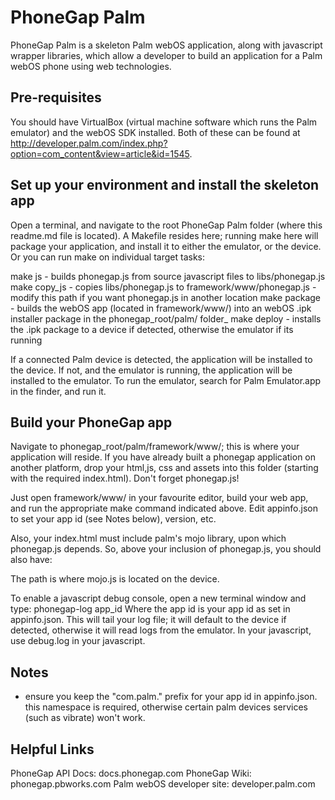 PhoneGap Palm
=====================================================
PhoneGap Palm is a skeleton Palm webOS application, along with javascript wrapper libraries, which allow a developer to build an application for a Palm webOS phone using web technologies.


Pre-requisites
-----------------------------------------------------
You should have VirtualBox (virtual machine software which runs the Palm emulator) and the webOS SDK installed. Both of these can be found at http://developer.palm.com/index.php?option=com_content&view=article&id=1545.


Set up your environment and install the skeleton app
-----------------------------------------------------
Open a terminal, and navigate to the root PhoneGap Palm folder (where this readme.md file is located). A Makefile resides here; running make here will package your application, and install it to either the emulator, or the device. Or you can run make on individual target tasks:

make js - builds phonegap.js from source javascript files to libs/phonegap.js
make copy_js - copies libs/phonegap.js to framework/www/phonegap.js - modify this path if you want phonegap.js in another location
make package - builds the webOS app (located in framework/www/) into an webOS .ipk installer package in the phonegap_root/palm/ folder_
make deploy - installs the .ipk package to a device if detected, otherwise the emulator if its running 

If a connected Palm device is detected, the application will be installed to the device. If not, and the emulator is running, the application will be installed to the emulator. To run the emulator, search for Palm Emulator.app in the finder, and run it. 


Build your PhoneGap app
-----------------------------------------------------
Navigate to phonegap_root/palm/framework/www/; this is where your application will reside. If you have already built a phonegap application on another platform, drop your html,js, css and assets into this folder (starting with the required index.html). Don't forget phonegap.js!

Just open framework/www/ in your favourite editor, build your web app, and run the appropriate make command indicated above. Edit appinfo.json to set your app id (see Notes below), version, etc.

Also, your index.html must include palm's mojo library, upon which phonegap.js depends. So, above your inclusion of phonegap.js, you should also have:

<script language="javascript" type="text/javascript" src="/usr/palm/frameworks/mojo/mojo.js" x-mojo-version="1"></script>

The path is where mojo.js is located on the device.

To enable a javascript debug console, open a new terminal window and type: phonegap-log app_id
Where the app id is your app id as set in appinfo.json.
This will tail your log file; it will default to the device if detected, otherwise it will read logs from the emulator.
In your javascript, use debug.log in your javascript.

Notes
-----------------------------------------------------
 - ensure you keep the "com.palm." prefix for your app id in appinfo.json. this namespace is required, otherwise certain palm devices services (such as vibrate) won't work.


Helpful Links
-----------------------------------------------------
PhoneGap API Docs: 			docs.phonegap.com
PhoneGap Wiki: 				phonegap.pbworks.com
Palm webOS developer site: 	developer.palm.com
